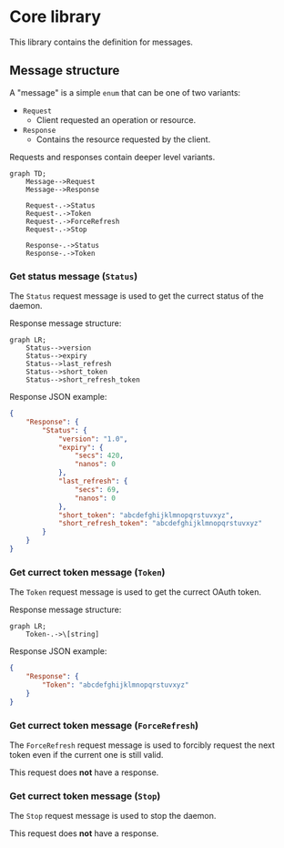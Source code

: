 # Core library
This library contains the definition for messages.

## Message structure
A "message" is a simple `enum` that can be one of two variants:
- `Request`
    - Client requested an operation or resource.
- `Response`
    - Contains the resource requested by the client.

Requests and responses contain deeper level variants.

```mermaid
graph TD;
    Message-->Request
    Message-->Response

    Request-.->Status
    Request-.->Token
    Request-.->ForceRefresh
    Request-.->Stop

    Response-.->Status
    Response-.->Token
```

### Get status message (`Status`)
The `Status` request message is used to get the currect status of the daemon.

Response message structure:
```mermaid
graph LR;
    Status-->version
    Status-->expiry
    Status-->last_refresh
    Status-->short_token
    Status-->short_refresh_token
```

Response JSON example:
```json
{
    "Response": {
        "Status": {
            "version": "1.0",
            "expiry": {
                "secs": 420,
                "nanos": 0
            },
            "last_refresh": {
                "secs": 69,
                "nanos": 0
            },
            "short_token": "abcdefghijklmnopqrstuvxyz",
            "short_refresh_token": "abcdefghijklmnopqrstuvxyz"
        }
    }
}
```

### Get currect token message (`Token`)
The `Token` request message is used to get the currect OAuth token.

Response message structure:
```mermaid
graph LR;
    Token-.->\[string]
```

Response JSON example:
```json
{
    "Response": {
        "Token": "abcdefghijklmnopqrstuvxyz"
    }
}
```

### Get currect token message (`ForceRefresh`)
The `ForceRefresh` request message is used to forcibly request the next token even if the current one is still valid.

This request does **not** have a response.

### Get currect token message (`Stop`)
The `Stop` request message is used to stop the daemon.

This request does **not** have a response.